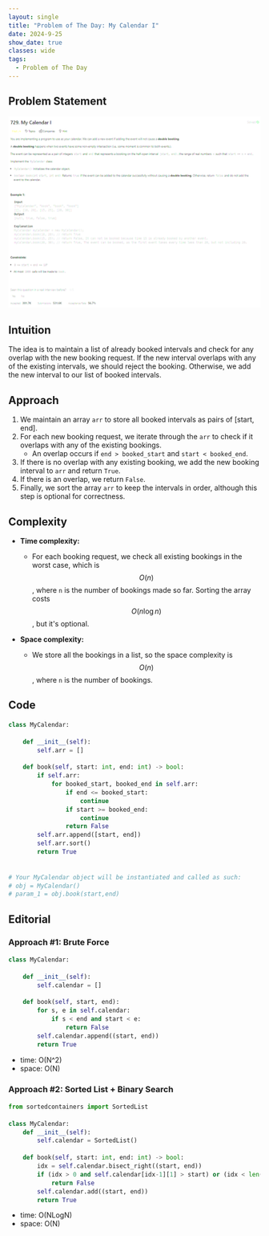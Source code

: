 ```yaml
---
layout: single
title: "Problem of The Day: My Calendar I"
date: 2024-9-25
show_date: true
classes: wide
tags:
  - Problem of The Day
---
```


## Problem Statement

![problem](/assets/images/2024-09-25_20-21-51-problem-729.png)

## Intuition

The idea is to maintain a list of already booked intervals and check for any overlap with the new booking request. If the new interval overlaps with any of the existing intervals, we should reject the booking. Otherwise, we add the new interval to our list of booked intervals.

## Approach

1. We maintain an array `arr` to store all booked intervals as pairs of [start, end].
2. For each new booking request, we iterate through the `arr` to check if it overlaps with any of the existing bookings.
   - An overlap occurs if `end > booked_start` and `start < booked_end`.
3. If there is no overlap with any existing booking, we add the new booking interval to `arr` and return `True`.
4. If there is an overlap, we return `False`.
5. Finally, we sort the array `arr` to keep the intervals in order, although this step is optional for correctness.

## Complexity

- **Time complexity:**

  - For each booking request, we check all existing bookings in the worst case, which is $$O(n)$$, where `n` is the number of bookings made so far. Sorting the array costs $$O(n \log n)$$, but it's optional.

- **Space complexity:**
  - We store all the bookings in a list, so the space complexity is $$O(n)$$, where `n` is the number of bookings.

## Code

```python
class MyCalendar:

    def __init__(self):
        self.arr = []

    def book(self, start: int, end: int) -> bool:
        if self.arr:
            for booked_start, booked_end in self.arr:
                if end <= booked_start:
                    continue
                if start >= booked_end:
                    continue
                return False
        self.arr.append([start, end])
        self.arr.sort()
        return True


# Your MyCalendar object will be instantiated and called as such:
# obj = MyCalendar()
# param_1 = obj.book(start,end)
```

## Editorial

### Approach #1: Brute Force

```python
class MyCalendar:

    def __init__(self):
        self.calendar = []

    def book(self, start, end):
        for s, e in self.calendar:
            if s < end and start < e:
                return False
        self.calendar.append((start, end))
        return True
```

- time: O(N^2)
- space: O(N)

### Approach #2: Sorted List + Binary Search

```python
from sortedcontainers import SortedList

class MyCalendar:
    def __init__(self):
        self.calendar = SortedList()

    def book(self, start: int, end: int) -> bool:
        idx = self.calendar.bisect_right((start, end))
        if (idx > 0 and self.calendar[idx-1][1] > start) or (idx < len(self.calendar) and self.calendar[idx][0] < end):
            return False
        self.calendar.add((start, end))
        return True
```

- time: O(NLogN)
- space: O(N)
